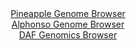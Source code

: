 <div id="Pineapple_Genome_Browser" align="center">
  <a href="https://igv.org/app/?sessionURL=blob:zZJfa9swFMW_i6BjA8d_5DiODWU4bdKlGe1I55qkFKPIsqPOlhRJjpuGfPdpYWMvKzQPGwM9SJcr3XOOfnuwJVJRzkAMoO0FtucBC6g17.5QI2pygxqiQFyiWhELSFISSRgmIN6DEimN0vlnc3OttVCx41Ateg1iFbeVb6MGvXCGOmVj3jgXvK7RikukuVTOSKItd2i17XVkhYSwzWzfDpwCaeSgWqw5U9wRhFV5Z97Lf5XyijDekLxpa02PAnKjx2gs7BJ9TLK7BGOi1IzspsV5Mpsm9_44XV4NLpbp7acsHWTv7mjFkG4lOR8v0tvaXc4uvzyli.KWncHJ5fP1OsNVt.Fn_uW78bOgkqhzL_SGfuQPj9FQVpDn_8m1WfRE52dw1CbBZjmZGc8hFZjMlwuY9Xk265A3fsX7wQI1x62hAeC1DGPPtXx3YAVw0Pux9YaW60YmIckpiB8eLaAlwt9M.8Me6J0wzABFNu0RHwtwWRAJ4l7kuqEXRTDoh303iryDtQetrP9evJN0HoUuTCAc5CWttQG6yBUTykaM2Vtc2tXLiXmWN3AEOz3ezOuxCLPdupjy0TxI.H3yxyyh8W9GH7_QGH2Lon9C3luE2Hp1Km4LPBniJ3RV6JvgWk21ag2AX3euWLRF_9WATgun5LJB2vSbijn.5G2LJEVMm8KWKrqiNdW7zOTIOxB70DfYAsxrbjgEslq9dy3X8gL3w288_cPj4Ts-">Pineapple Genome Browser</a>
</div>
<div id="Alphonso_Genome_Browser" align="center">
  <a href="https://igv.org/app/?sessionURL=blob:zZJra9swFIb_i6BlA8eW7TqJDWW4TZpm6WVr4qZNKebElm21suRJyq0h_31a2diXFZoPGwN9kA66vOfRs0VLIhUVHEXIs93Adl1kIVWJ1RjqhpErqIlCUQFMEQtJUhBJeEZQtEUFKA3JzYU5WWndqMhxqG5aNfBS2Mq3oYYXwWGl7EzUzqlgDOZCghZSOScSlsKh5bK1InNoGtu87duBk4MGB1hTCa6E0xBepitzX_qrlJaEi5qk9YJp.hogNXlMxtwu4FM8HcdZRpQakc0wP45Hw_jW7yezQft0llyfT5P29HBMSw56IcnxgXdSbdbBZa83DOBE.nkxHfZIrq_8wdfkwO8d9tcNlUQdux2364d.Fx8ZNJTnZP0_dW0G3bPzyfmTZs3tIK6Sz4FLT7P2YLY5u.fBnXij752FmMgWxgSUVbITudjycdsKvHbrx9TtWhiHho4UFEUPjxbSErJns_1hi_SmMb4gRb4tXtWxkJA5kShqhRh33DD0gqPOEQ5Dd2dt0UKyv4f2LLkJO9iLPa.dFpRpI3OeKt4oGzi3l1lhly97srymNOjP2GgzCjG7UPnd.D6Ph19Gxq7r7I80A0PAPP76gabV92T6J969J4it5_vKNrw8f4K7m27fe6bxfelXkwSrSTJdTZ7fxLMfmkLIGrTZbypm.dO3JUgKXJvCkio6p4zqzdRQFCsUuZ5vtEWZYMJ4iGQ5_4AtbLkB_vhbT3_3uPsO">Alphonso Genome Browser</a>
</div>


<div id="DAF_Genomics_Browser" align="center">
  <a href="https://igv.org/app/?sessionURL=blob:tZF9b9MwEMa_y0nsL.c9bZpIFQqsdKOwlXaho9NUHcmlyUjiYDu0W9XvjhWGkEATQhqSbdm6l.fx_Q7wjYQseQMRuKYzMB0HGMiC75ZYtxVdYE0SohwrSQwE5SSoSQmiA.QoFSaLd7qyUKqVkWVlmBtbanhdptKUnomtIXmnCtKphmtijQ.8wZ00U17rZIUWVm3BG8ktTFOS0rCtlprtZof6.Bnb9C1pU3eVKnvVjTahjWVmjtpt2WS0_4uR_6CsV_kyXi3jvn5G9.fZOJ6dxx.9SbKeDl.vk8uzVTJcnSzLbYOqEzS.nl9_ioP5Onu7_7DCcCZb9.Lu7GGAOHnhnZ5M9m0pSI6dwBl5oRd4IzgyqHjaaQSQFsKJHJ8F7oi5vm88Xr3BUM9A8BKim1sGSmD6RaffHEDdtxoUSPra9cwYcJGRgMgIbTtwwtAd.IFvh6FzZAfoRPXMJN8kizCw3dh1h.ZnrLV.Xlb9.LTQn8HnwvhbZ73_FdNk7ndXKOl9leKdPJXiarq4fLWYTj3.BCYGT34r56JGpUM_no9QsNJqNTXqFxXveHv8Dg--">DAF Genomics Browser</a>
</div>
